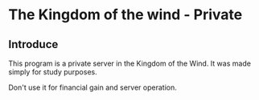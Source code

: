 # The Kingdom of the wind - Private

## Introduce
This program is a private server in the Kingdom of the Wind. It was made simply for study purposes.

Don't use it for financial gain and server operation.